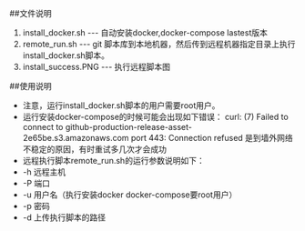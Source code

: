 ##文件说明

1. install_docker.sh --- 自动安装docker,docker-compose lastest版本
2. remote_run.sh --- git 脚本库到本地机器，然后传到远程机器指定目录上执行install_docker.sh脚本。
3. install_success.PNG --- 执行远程脚本图


##使用说明 

- 注意，运行install_docker.sh脚本的用户需要root用户。
- 运行安装docker-compose的时候可能会出现如下错误：
    curl: (7) Failed to connect to github-production-release-asset-2e65be.s3.amazonaws.com port 443: Connection refused
    是到墙外网络不稳定的原因，有时重试多几次才会成功
- 远程执行脚本remote_run.sh的运行参数说明如下：
- -h 远程主机
- -P 端口
- -u 用户名（执行安装docker docker-compose要root用户）
- -p 密码
- -d 上传执行脚本的路径